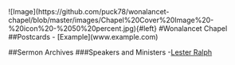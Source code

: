 <link rel="stylesheet" type="text/css" media="all" href="https://github.com/puck78/wonalancet-chapel/blob/master/assets/wuc.css" />
![Image](https://github.com/puck78/wonalancet-chapel/blob/master/images/Chapel%20Cover%20Image%20-%20icon%20-%2050%20percent.jpg){#left}
#Wonalancet Chapel 
##Postcards
- [Example](www.example.com)
 
##Sermon Archives
###Speakers and Ministers
-[Lester Ralph](https://github.com/puck78/wonalancet-chapel/tree/master/sermons/Lester%20Ralph)







